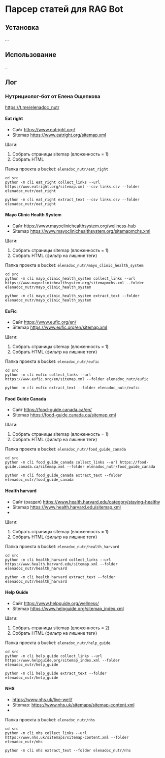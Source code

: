 # Парсер статей для RAG Bot

## Установка

...

## Использование

..

## Лог

### Нутрициолог-бот от Елена Ощепкова

https://t.me/elenadoc_nutr

#### Eat right

- Сайт https://www.eatright.org/
- Sitemap https://www.eatright.org/sitemap.xml

Шаги:

1. Собрать страницы sitemap (вложенность = 1)
2. Собрать HTML

Папка проекта в bucket: `elenadoc_nutr/eat_right`

```shell
cd src
python -m cli eat_right collect_links --url https://www.eatright.org/sitemap.xml --csv links.csv --folder elenadoc_nutr/eat_right
```

```shell
python -m cli eat_right extract_text --csv links.csv --folder elenadoc_nutr/eat_right
```

#### Mayo Clinic Health System

- Сайт https://www.mayoclinichealthsystem.org/wellness-hub
- Sitemap  https://www.mayoclinichealthsystem.org/sitemapmchs.xml

Шаги:

1. Собрать страницы sitemap (вложенность = 1)
2. Собрать HTML (фильтр на лишние теги)

Папка проекта в bucket: `elenadoc_nutr/mayo_clinic_health_system`

```shell
cd src
python -m cli mayo_clinic_health_system collect_links --url https://www.mayoclinichealthsystem.org/sitemapmchs.xml --folder elenadoc_nutr/mayo_clinic_health_system
```

```shell
python -m cli mayo_clinic_health_system extract_text --folder elenadoc_nutr/mayo_clinic_health_system
```

#### EuFic

- Сайт https://www.eufic.org/en/
- Sitemap  https://www.eufic.org/en/sitemap.xml

Шаги:

1. Собрать страницы sitemap (вложенность = 1)
2. Собрать HTML (фильтр на лишние теги)

Папка проекта в bucket: `elenadoc_nutr/eufic`

```shell
cd src
python -m cli eufic collect_links --url https://www.eufic.org/en/sitemap.xml --folder elenadoc_nutr/eufic
```

```shell
python -m cli eufic extract_text --folder elenadoc_nutr/eufic
```

#### Food Guide Canada

- Сайт https://food-guide.canada.ca/en/
- Sitemap  https://food-guide.canada.ca/sitemap.xml

Шаги:

1. Собрать страницы sitemap (вложенность = 1)
2. Собрать HTML (фильтр на лишние теги)

Папка проекта в bucket: `elenadoc_nutr/food_guide_canada`

```shell
cd src
python -m cli food_guide_canada collect_links --url https://food-guide.canada.ca/sitemap.xml --folder elenadoc_nutr/food_guide_canada
```

```shell
python -m cli food_guide_canada extract_text --folder elenadoc_nutr/food_guide_canada
```

#### Health harvard

- Сайт (раздел) https://www.health.harvard.edu/category/staying-healthy
- Sitemap https://www.health.harvard.edu/sitemap.xml
-

Шаги:

1. Собрать страницы sitemap (вложенность = 1)
2. Собрать HTML (фильтр на лишние теги)

Папка проекта в bucket: `elenadoc_nutr/health_harvard`

```shell
cd src
python -m cli health_harvard collect_links --url https://www.health.harvard.edu/sitemap.xml --folder elenadoc_nutr/health_harvard
```

```shell
python -m cli health_harvard extract_text --folder elenadoc_nutr/health_harvard
```

#### Help Guide
- Сайт https://www.helpguide.org/wellness/
- Sitemap https://www.helpguide.org/sitemap_index.xml

Шаги:
1. Собрать страницы sitemap (вложенность = 2)
2. Собрать HTML (фильтр на лишние теги)

Папка проекта в bucket: `elenadoc_nutr/help_guide`

```shell
cd src
python -m cli help_guide collect_links --url https://www.helpguide.org/sitemap_index.xml --folder elenadoc_nutr/help_guide
```

```shell
python -m cli help_guide extract_text --folder elenadoc_nutr/help_guide
```

#### NHS
- https://www.nhs.uk/live-well/
- Sitemap: https://www.nhs.uk/sitemaps/sitemap-content.xml
- 
Папка проекта в bucket: `elenadoc_nutr/nhs`

```shell
cd src
python -m cli nhs collect_links --url https://www.nhs.uk/sitemaps/sitemap-content.xml --folder elenadoc_nutr/nhs
```

```shell
python -m cli nhs extract_text --folder elenadoc_nutr/nhs
```